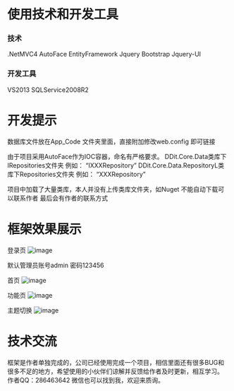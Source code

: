 # 使用技术和开发工具
### 技术
.NetMVC4   AutoFace   EntityFramework
Jquery     Bootstrap  Jquery-UI

### 开发工具
VS2013 SQLService2008R2

# 开发提示
数据库文件放在App_Code 文件夹里面，直接附加修改web.config 即可链接

由于项目采用AutoFace作为IOC容器，命名有严格要求。
DDit.Core.Data类库下IRepositories文件夹  例如： “IXXXRepository”
DDit.Core.Data.RepositoryL类库下Repositories文件夹  例如： “XXXRepository”

项目中加载了大量类库，本人并没有上传类库文件夹，如Nuget 不能自动下载可以联系作者 最后会有作者的联系方式

# 框架效果展示
登录页
![image](https://github.com/whywhy898/DDit-Rapid-Development-Framework/blob/master/describeImg/loginPage.jpg)

默认管理员账号admin 密码123456

首页
![image](https://github.com/whywhy898/DDit-Rapid-Development-Framework/blob/master/describeImg/FirstPage.jpg)

功能页
![image](https://github.com/whywhy898/DDit-Rapid-Development-Framework/blob/master/describeImg/OpearPage.jpg)

主题切换
![image](https://github.com/whywhy898/DDit-Rapid-Development-Framework/blob/master/describeImg/TheamPage.jpg)

# 技术交流

框架是作者单独完成的，公司已经使用完成一个项目，相信里面还有很多BUG和很多不足的地方，希望使用的小伙伴们谅解并反馈给作者及时更新，相互学习。
作者QQ：286463642 微信也可以找到我，欢迎来质询。










